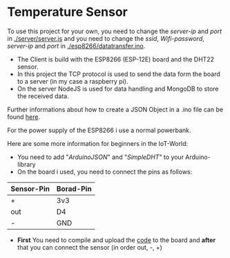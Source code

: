 # Temperature Sensor

To use this project for your own, you need to change the *server-ip* and *port* in [./server/server.js](./server/server.js)
and you need to change the *ssid*, *Wifi-password*, *server-ip* and *port* in [./esp8266/datatransfer.ino](./esp8266/datatransfer.ino).

* The Client is build with the ESP8266 (ESP-12E) board and the DHT22 sensor.
* In this project the TCP protocol is used to send the data form the board to a server (in my case a raspberry pi).
* On the server NodeJS is used for data handling and MongoDB to store the received data.


Further informations about how to create a JSON Object in a .ino file can be found [here](https://arduinojson.org).

For the power supply of the ESP8266 i use a normal powerbank.


Here are some more information for beginners in the IoT-World:
* You need to add "_ArduinoJSON_" and "_SimpleDHT_" to your Arduino-library
* On the board i used, you need to connect the pins as follows:  

Sensor-Pin    | Borad-Pin    
---------- | ---------
 \+ | 3v3
 out | D4
 \- | GND
* __First__ You need to compile and upload the [code](./esp8266/datatransfer.ino) to the board and __after__ that you can connect the sensor (in order out, -, +)
